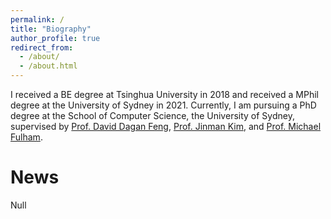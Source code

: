 ```yaml
---
permalink: /
title: "Biography"
author_profile: true
redirect_from: 
  - /about/
  - /about.html
---
```


I received a BE degree at Tsinghua University in 2018 and received a MPhil degree at the University of Sydney in 2021. Currently, I am pursuing a PhD degree at the School of Computer Science, the University of Sydney, supervised by [Prof. David Dagan Feng](https://www.sydney.edu.au/engineering/about/our-people/academic-staff/dagan-feng.html), [Prof. Jinman Kim](https://www.sydney.edu.au/engineering/about/our-people/academic-staff/jinman-kim.html), and [Prof. Michael Fulham](https://www.sydney.edu.au/engineering/about/our-people/academic-staff/michael-fulham.html).

News
======
Null
